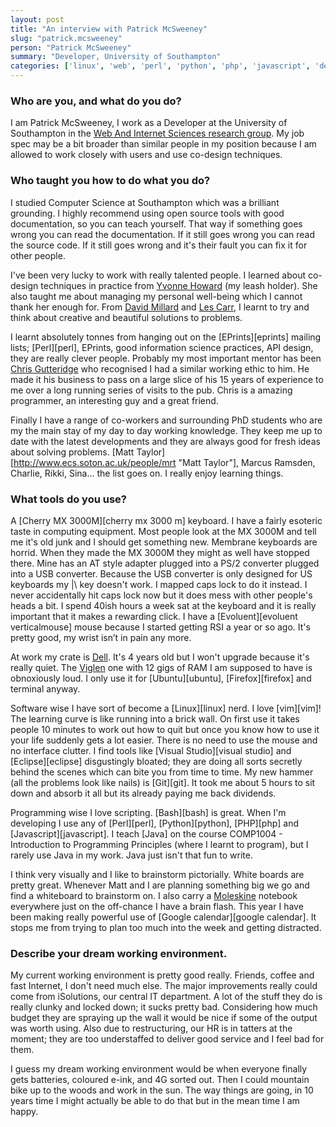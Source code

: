 ```yaml
---
layout: post
title: "An interview with Patrick McSweeney"
slug: "patrick.mcsweeney"
person: "Patrick McSweeney"
summary: "Developer, University of Southampton"
categories: ['linux', 'web', 'perl', 'python', 'php', 'javascript', 'developer', 'Southampton', 'UK', 'University']
---
```

### Who are you, and what do you do?

I am Patrick McSweeney, I work as a Developer at the University of Southampton in the [Web And Internet Sciences research group](http://www.wais.ecs.soton.ac.uk/ "Web And Internet Sciences research group"). My job spec may be a bit broader than similar people in my position because I am allowed to work closely with users and use co-design techniques.

### Who taught you how to do what you do?

I studied Computer Science at Southampton which was a brilliant grounding. I highly recommend using open source tools with good documentation, so you can teach yourself. That way if something goes wrong you can read the documentation. If it still goes wrong you can read the source code. If it still goes wrong and it's their fault you can fix it for other people. 

I've been very lucky to work with really talented people. I learned about co-design techniques in practice from [Yvonne Howard](http://www.ecs.soton.ac.uk/people/ymh "Yvonne Howard") (my leash holder). She also taught me about managing my personal well-being which I cannot thank her enough for. From [David Millard](http://www.ecs.soton.ac.uk/people/dem "David Millard") and [Les Carr](http://www.ecs.soton.ac.uk/people/lac "Les Carr"), I learnt to try and think about creative and beautiful solutions to problems. 

I learnt absolutely tonnes from hanging out on the [EPrints][eprints] mailing lists; [Perl][perl], EPrints, good information science practices, API design, they are really clever people. Probably my most important mentor has been [Chris Gutteridge](http://www.ecs.soton.ac.uk/people/cjg "Chris Gutteridge") who recognised I had a similar working ethic to him. He made it his business to pass on a large slice of his 15 years of experience to me over a long running series of visits to the pub. Chris is a amazing programmer, an interesting guy and a great friend. 

Finally I have a range of co-workers and surrounding PhD students who are my the main stay of my day to day working knowledge. They keep me up to date with the latest developments and they are always good for fresh ideas about solving problems. [Matt Taylor][http://www.ecs.soton.ac.uk/people/mrt "Matt Taylor"], Marcus Ramsden, Charlie, Rikki, Sina... the list goes on. I really enjoy learning things.

### What tools do you use?

A [Cherry MX 3000M][cherry mx 3000 m] keyboard. I have a fairly esoteric taste in computing equipment. Most people look at the MX 3000M and tell me it's old junk and I should get something new. Membrane keyboards are horrid. When they made the MX 3000M they might as well have stopped there. Mine has an AT style adapter plugged into a PS/2 converter plugged into a USB converter. Because the USB converter is only designed for US keyboards my |\ key doesn't work. I mapped caps lock to do it instead. I never accidentally hit caps lock now but it does mess with other people's heads a bit. I spend 40ish hours a week sat at the keyboard and it is really important that it makes a rewarding click. I have a [Evoluent][evoluent verticalmouse] mouse because I started getting RSI a year or so ago. It's pretty good, my wrist isn’t in pain any more.

At work my crate is [Dell](http://www.dell.com "A global manufacturer of PC hardware and software"). It's 4 years old but I won't upgrade because it's really quiet. The [Viglen](http://www.viglen.co.uk/ "A UK-based IT hardware company") one with 12 gigs of RAM I am supposed to have is obnoxiously loud. I only use it for [Ubuntu][ubuntu], [Firefox][firefox] and terminal anyway.

Software wise I have sort of become a [Linux][linux] nerd. I love [vim][vim]! The learning curve is like running into a brick wall. On first use it takes people 10 minutes to work out how to quit but once you know how to use it your life suddenly gets a lot easier. There is no need to use the mouse and no interface clutter. I find tools like [Visual Studio][visual studio] and [Eclipse][eclipse] disgustingly bloated; they are doing all sorts secretly behind the scenes which can bite you from time to time. My new hammer (all the problems look like nails) is [Git][git]. It took me about 5 hours to sit down and absorb it all but its already paying me back dividends.

Programming wise I love scripting. [Bash][bash] is great. When I'm developing I use any of [Perl][perl], [Python][python], [PHP][php] and [Javascript][javascript]. I teach [Java] on the course COMP1004 - Introduction to Programming Principles (where I learnt to program), but I rarely use Java in my work. Java just isn't that fun to write. 

I think very visually and I like to brainstorm pictorially. White boards are pretty great. Whenever Matt and I are planning something big we go and find a whiteboard to brainstorm on. I also carry a [Moleskine](http://www.moleskine.co.uk/ "Famous notebooks") notebook everywhere just on the off-chance I have a brain flash. This year I have been making really powerful use of [Google calendar][google calendar]. It stops me from trying to plan too much into the week and getting distracted.

### Describe your dream working environment.

My current working environment is pretty good really. Friends, coffee and fast Internet, I don't need much else. The major improvements really could come from iSolutions, our central IT department. A lot of the stuff they do is really clunky and locked down; it sucks pretty bad. Considering how much budget they are spraying up the wall it would be nice if some of the output was worth using. Also due to restructuring, our HR is in tatters at the moment; they are too understaffed to deliver good service and I feel bad for them.

I guess my dream working environment would be when everyone finally gets batteries, coloured e-ink, and 4G sorted out. Then I could mountain bike up to the woods and work in the sun. The way things are going, in 10 years time I might actually be able to do that but in the mean time I am happy.